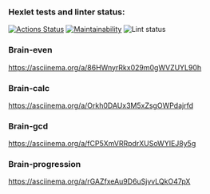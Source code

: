 ### Hexlet tests and linter status:
[![Actions Status](https://github.com/NONstop5/php-project-lvl1/workflows/hexlet-check/badge.svg)](https://github.com/NONstop5/php-project-lvl1/actions)
[![Maintainability](https://api.codeclimate.com/v1/badges/a99a88d28ad37a79dbf6/maintainability)](https://codeclimate.com/github/codeclimate/codeclimate/maintainability)
![Lint status](https://github.com/NONstop5/php-project-lvl1/actions/workflows/workflow.yml/badge.svg)

### Brain-even
https://asciinema.org/a/86HWnyrRkx029m0gWVZUYL90h
### Brain-calc
https://asciinema.org/a/Orkh0DAUx3M5xZsgOWPdajrfd
### Brain-gcd
https://asciinema.org/a/fCP5XmVRRpdrXUSoWYIEJ8y5g
### Brain-progression
https://asciinema.org/a/rGAZfxeAu9D6uSjvvLQkO47pX
